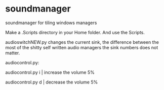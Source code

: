 # soundmanager
soundmanager for tiling windows managers

Make a .Scripts directory in your Home folder. And use the Scripts. 

audioswitchNEW.py changes the current sink, the difference between the most of the shitty self written audio managers the sink numbers does not matter.

audiocontrol.py:

audiocontrol.py i                 | increase the volume 5%

audiocontrol.py d                | decrease the volume 5%

